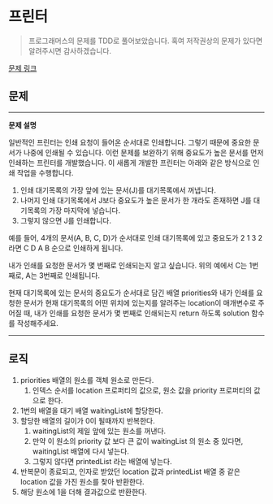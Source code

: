 # **프린터**
> 프로그래머스의 문제를 TDD로 풀어보았습니다. 혹여 저작권상의 문제가 있다면 알려주시면 감사하겠습니다.

[문제 링크](https://programmers.co.kr/learn/courses/30/lessons/42587)

## **문제**
---
**문제 설명**

일반적인 프린터는 인쇄 요청이 들어온 순서대로 인쇄합니다. 
그렇기 때문에 중요한 문서가 나중에 인쇄될 수 있습니다. 
이런 문제를 보완하기 위해 중요도가 높은 문서를 먼저 인쇄하는 프린터를 개발했습니다. 
이 새롭게 개발한 프린터는 아래와 같은 방식으로 인쇄 작업을 수행합니다.

1. 인쇄 대기목록의 가장 앞에 있는 문서(J)를 대기목록에서 꺼냅니다.
2. 나머지 인쇄 대기목록에서 J보다 중요도가 높은 문서가 한 개라도 존재하면 J를 대기목록의 가장 마지막에 넣습니다.
3. 그렇지 않으면 J를 인쇄합니다.

예를 들어, 4개의 문서(A, B, C, D)가 순서대로 인쇄 대기목록에 있고 중요도가 2 1 3 2 라면 C D A B 순으로 인쇄하게 됩니다.

내가 인쇄를 요청한 문서가 몇 번째로 인쇄되는지 알고 싶습니다. 위의 예에서 C는 1번째로, A는 3번째로 인쇄됩니다.

현재 대기목록에 있는 문서의 중요도가 순서대로 담긴 배열 priorities와 내가 인쇄를 요청한 문서가 현재 대기목록의 어떤 위치에 있는지를 알려주는 location이 매개변수로 주어질 때, 내가 인쇄를 요청한 문서가 몇 번째로 인쇄되는지 return 하도록 solution 함수를 작성해주세요.

---
## **로직**
1. priorities 배열의 원소를 객체 원소로 만든다.
   1. 인덱스 순서를 location 프로퍼티의 값으로, 원소 값을 priority 프로퍼티의 값으로 한다.
2. 1번의 배열을 대기 배열 waitingList에 할당한다.
3. 할당한 배열의 길이가 0이 될때까지 반복한다.
   1. waitingList의 제일 앞에 있는 원소를 꺼낸다.
   2. 만약 이 원소의 priority 값 보다 큰 값이 waitingList 의 원소 중 있다면, waitingList 배열에 다시 넣는다.
   3. 그렇지 않다면 printedList 라는 배열에 넣는다.
4. 반복문이 종료되고, 인자로 받았던 location 값과 printedList 배열 중 같은 location 값을 가진 원소를 찾아 반환한다.
5. 해당 원소에 1을 더해 결과값으로 반환한다.